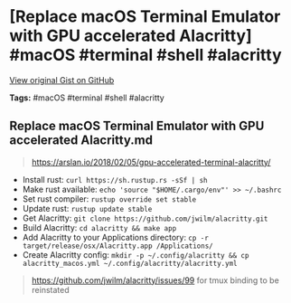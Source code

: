 # [Replace macOS Terminal Emulator with GPU accelerated Alacritty] #macOS #terminal #shell #alacritty

[View original Gist on GitHub](https://gist.github.com/Integralist/2af63c57242e1183c37cc0ce1cdc9e1a)

**Tags:** #macOS #terminal #shell #alacritty

## Replace macOS Terminal Emulator with GPU accelerated Alacritty.md

> https://arslan.io/2018/02/05/gpu-accelerated-terminal-alacritty/

- Install rust: `curl https://sh.rustup.rs -sSf | sh`
- Make rust available: `echo 'source "$HOME/.cargo/env"' >> ~/.bashrc`
- Set rust compiler: `rustup override set stable`
- Update rust: `rustup update stable`
- Get Alacritty: `git clone https://github.com/jwilm/alacritty.git`
- Build Alacritty: `cd alacritty && make app`
- Add Alacritty to your Applications directory: `cp -r target/release/osx/Alacritty.app /Applications/`
- Create Alacritty config: `mkdir -p ~/.config/alacritty && cp alacritty_macos.yml ~/.config/alacritty/alacritty.yml`

> https://github.com/jwilm/alacritty/issues/99 for tmux binding to be reinstated

